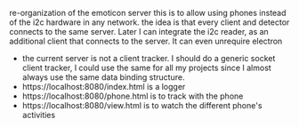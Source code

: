 re-organization of the emoticon server
  this is to allow using phones instead of the i2c hardware in any network.
  the idea is that every client and detector connects to the same server.
  Later I can integrate the i2c reader, as an additional client that connects to the server. It can even unrequire electron

* the current server is not a client tracker. I should do a generic socket client tracker, I could use the same for all my projects since I almost always use the same data binding structure.
* https://localhost:8080/index.html is a logger
* https://localhost:8080/phone.html is to track with the phone
* https://localhost:8080/view.html is to watch the different phone's activities